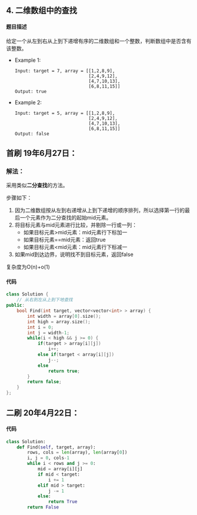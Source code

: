 ## 4. 二维数组中的查找
#### 题目描述
给定一个从左到右从上到下递增有序的二维数组和一个整数，判断数组中是否含有该整数。  
- Example 1:
    ```
    Input: target = 7, array = [[1,2,8,9],   
                                [2,4,9,12],
                                [4,7,10,13],
                                [6,8,11,15]]
    Output: true
    ```  
- Example 2:
    ```
    Input: target = 5, array = [[1,2,8,9],   
                                [2,4,9,12],
                                [4,7,10,13],
                                [6,8,11,15]]
    Output: false
    ```  
## 首刷 19年6月27日：

### 解法：
采用类似**二分查找**的方法。  

步骤如下：
1. 因为二维数组按从左到右递增从上到下递增的顺序排列，所以选择第一行的最后一个元素作为二分查找的起始mid元素。  
2. 将目标元素与mid元素进行比较，并剔除一行或一列：
   - 如果目标元素>mid元素：mid元素行下标加一
   - 如果目标元素==mid元素：返回true
   - 如果目标元素<mid元素：mid元素行下标减一
3. 如果mid到达边界，说明找不到目标元素，返回false  

复杂度为O(n)+o(1)
#### 代码
```cpp
class Solution {
    // 从右到左从上到下地查找
public:
    bool Find(int target, vector<vector<int> > array) {
        int width = array[0].size();
        int high = array.size();
        int i = 0;
        int j = width-1;
        while(i < high && j >= 0) {
            if(target > array[i][j])
                i++;
            else if(target < array[i][j])
                j--;
            else
                return true;
        }
        return false;
    }
};
```

## 二刷 20年4月22日：
#### 代码
```python
class Solution:
    def Find(self, target, array):
        rows, cols = len(array), len(array[0])
        i, j = 0, cols-1
        while i < rows and j >= 0:
            mid = array[i][j]
            if mid < target:
                i += 1
            elif mid > target:
                j -= 1
            else:
                return True
        return False
```